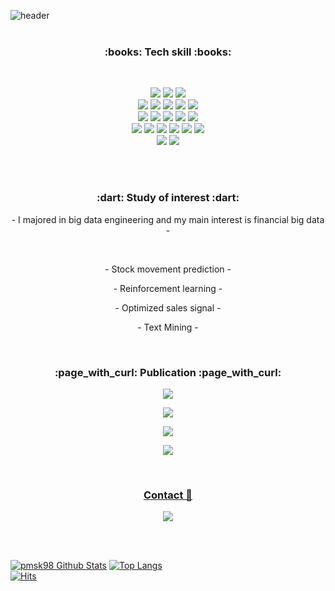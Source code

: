 ![header](https://capsule-render.vercel.app/api?type=Soft&color=F7EFE9&height=300&section=header&text=PMSK%20lab&fontSize=70&animation=fadeIn)
<br>
<br>
<h3 align="center">:books: Tech skill :books:</h3>
<br>
<p align="center">
  <img src="https://img.shields.io/badge/R-276DC3?style=flat-square&logo=R&logoColor=white"/></a>
  <img src="https://img.shields.io/badge/Python-3766AB?style=flat-square&logo=Python&logoColor=white"/></a>
  <img src="https://img.shields.io/badge/Linux-FCC624?style=flat-square&logo=Linux&logoColor=white"/></a>
  <br>
  <img src="https://img.shields.io/badge/NumPy-013243?style=flat-square&logo=NumPy&logoColor=white"/></a>
  <img src="https://img.shields.io/badge/pandas-150458?style=flat-square&logo=pandas&logoColor=white"/></a>
  <img src="https://img.shields.io/badge/scikitlearn-F7931E?style=flat-square&logo=scikit-learn&logoColor=white"/></a>
  <img src="https://img.shields.io/badge/tensorflow-FF6F00?style=flat-square&logo=tensorflow&logoColor=white"/></a>
  <img src="https://img.shields.io/badge/Keras-D00000?style=flat-square&logo=Keras&logoColor=white"/></a>   
  <br>
  <img src="https://img.shields.io/badge/Jupyter-F37626?style=flat-square&logo=Jupyter&logoColor=white"/></a>
  <img src="https://img.shields.io/badge/Anaconda-44A833?style=flat-square&logo=Anaconda&logoColor=white"/></a>
  <img src="https://img.shields.io/badge/RStudio-75AADB?style=flat-square&logo=RStudio&logoColor=white"/></a>
  <img src="https://img.shields.io/badge/Amazon AWS-232F3E?style=flat-square&logo=amazon-aws&logoColor=white"/></a>
  <img src="https://img.shields.io/badge/Google Colab-F9AB00?style=flat-square&logo=google-colab&logoColor=white"/></a>
  <br>
  <img src="https://img.shields.io/badge/MySQL-4479A1?style=flat-square&logo=MySQL&logoColor=white"/></a>
  <img src="https://img.shields.io/badge/MariaDB-003545?style=flat-square&logo=MariaDB&logoColor=white"/></a>
  <img src="https://img.shields.io/badge/MongoDB-47A248?style=flat-square&logo=MongoDB&logoColor=white"/></a>
  <img src="https://img.shields.io/badge/Docker-2496ED?style=flat-square&logo=Docker&logoColor=white"/></a>
  <img src="https://img.shields.io/badge/Jenkins-D24939?style=flat-square&logo=Jenkins&logoColor=white"/></a>
  <img src="https://img.shields.io/badge/Overleaf-47A141?style=flat-square&logo=Overleaf&logoColor=white"/></a>
  <br>
  <img src="https://img.shields.io/badge/Tableau-E6E6E6?style=flat-square&logo=Tableau&logoColor=white"/></a>
  <img src="https://img.shields.io/badge/Apache Hadoop-D22128?style=flat-square&logo=Apache&logoColor=white"/></a></center>
  <br>
  <br>
</p>
<br>
<h3 align="center">  :dart: Study of interest  :dart: </h3>
<p align="center"> - I majored in big data engineering and my main interest is financial big data  - </p>
<br>
<p align="center"> - Stock movement prediction  - </p>
<p align="center"> - Reinforcement learning   - </p>
<p align="center"> - Optimized sales signal   - </p>
<p align="center"> - Text Mining   - </p>
<br>
<h3 align="center"> :page_with_curl: Publication :page_with_curl: </h3>
<p align="center">
  <a href="https://www.dbpia.co.kr/journal/articleDetail?nodeId=NODE10530030"><img src="https://img.shields.io/badge/Paper 1-2B579A?style=flat-square&logo=Word&logoColor=white&link=https://www.dbpia.co.kr/journal/articleDetail?nodeId=NODE10530030"/></a>
</p>
<p align="center">
  <a href="https://www.dbpia.co.kr/journal/articleDetail?nodeId=NODE11047990"><img src="https://img.shields.io/badge/Paper 2-2B579A?style=flat-square&logo=Word&logoColor=white&link=https://www.dbpia.co.kr/journal/articleDetail?nodeId=NODE10530030"/></a>
</p>
<p align="center">
  <a href="https://www.dbpia.co.kr/journal/articleDetail?nodeId=NODE11107860"><img src="https://img.shields.io/badge/Paper 3-2B579A?style=flat-square&logo=Word&logoColor=white&link=https://www.dbpia.co.kr/journal/articleDetail?nodeId=NODE10530030"/></a>
</p>
<p align="center">
  <a href="https://www.kci.go.kr/kciportal/ci/sereArticleSearch/ciSereArtiView.kci?sereArticleSearchBean.artiId=ART002896825"><img src="https://img.shields.io/badge/Paper 4-2B579A?style=flat-square&logo=Word&logoColor=white&link=https://www.dbpia.co.kr/journal/articleDetail?nodeId=NODE10530030"/>
</p>
<br>
<h3 align="center"> Contact 💬 </h3>
<p align="center">
  <a href="mailto:pmsk989898@gmail.com"><img src="https://img.shields.io/badge/Gmail-EA4335?style=flat-square&logo=Gmail&logoColor=white&link=pmsk989898@gmail.com"/></a>
</p>
<br>
<br>


[![pmsk98 Github Stats](https://github-readme-stats.vercel.app/api?username=pmsk98&hide=issues&show_icons=true)](https://github.com/anuraghazra/github-readme-stats)
[![Top Langs](https://github-readme-stats.vercel.app/api/top-langs/?username=pmsk98&layout=compact)](https://github.com/anuraghazra/github-readme-stats)
<br>
[![Hits](https://hits.seeyoufarm.com/api/count/incr/badge.svg?url=https%3A%2F%2Fgithub.com%2Fpmsk98%2Fpmsk98&count_bg=%233D86C8&title_bg=%23555555&icon=&icon_color=%23E7E7E7&title=hits&edge_flat=false)](https://hits.seeyoufarm.com)
